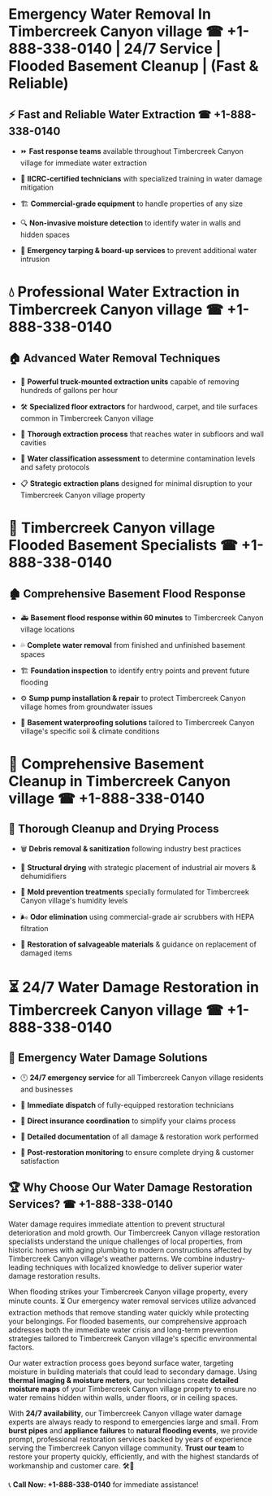# Emergency Water Removal In Timbercreek Canyon village ☎ +1-888-338-0140 | 24/7 Service | Flooded Basement Cleanup | (Fast & Reliable)  

## ⚡ Fast and Reliable Water Extraction ☎ +1-888-338-0140  
- ⏩ **Fast response teams** available throughout Timbercreek Canyon village for immediate water extraction  
- 🏅 **IICRC-certified technicians** with specialized training in water damage mitigation  
- 🏗️ **Commercial-grade equipment** to handle properties of any size  
- 🔍 **Non-invasive moisture detection** to identify water in walls and hidden spaces  
- 🛑 **Emergency tarping & board-up services** to prevent additional water intrusion  

# 💧 Professional Water Extraction in Timbercreek Canyon village ☎ +1-888-338-0140  

## 🏠 Advanced Water Removal Techniques  
- 🚛 **Powerful truck-mounted extraction units** capable of removing hundreds of gallons per hour  
- 🛠️ **Specialized floor extractors** for hardwood, carpet, and tile surfaces common in Timbercreek Canyon village  
- 📏 **Thorough extraction process** that reaches water in subfloors and wall cavities  
- 🧪 **Water classification assessment** to determine contamination levels and safety protocols  
- 📋 **Strategic extraction plans** designed for minimal disruption to your Timbercreek Canyon village property  

# 🌊 Timbercreek Canyon village Flooded Basement Specialists ☎ +1-888-338-0140  

## 🏚️ Comprehensive Basement Flood Response  
- 🚑 **Basement flood response within 60 minutes** to Timbercreek Canyon village locations  
- 💦 **Complete water removal** from finished and unfinished basement spaces  
- 🏗️ **Foundation inspection** to identify entry points and prevent future flooding  
- ⚙️ **Sump pump installation & repair** to protect Timbercreek Canyon village homes from groundwater issues  
- 🌱 **Basement waterproofing solutions** tailored to Timbercreek Canyon village's specific soil & climate conditions  

# 🧹 Comprehensive Basement Cleanup in Timbercreek Canyon village ☎ +1-888-338-0140  

## 🔄 Thorough Cleanup and Drying Process  
- 🗑️ **Debris removal & sanitization** following industry best practices  
- 💨 **Structural drying** with strategic placement of industrial air movers & dehumidifiers  
- 🦠 **Mold prevention treatments** specially formulated for Timbercreek Canyon village's humidity levels  
- 🌬️ **Odor elimination** using commercial-grade air scrubbers with HEPA filtration  
- 🔧 **Restoration of salvageable materials** & guidance on replacement of damaged items  

# ⏳ 24/7 Water Damage Restoration in Timbercreek Canyon village ☎ +1-888-338-0140  

## 🚀 Emergency Water Damage Solutions  
- 🕛 **24/7 emergency service** for all Timbercreek Canyon village residents and businesses  
- 🚒 **Immediate dispatch** of fully-equipped restoration technicians  
- 🏦 **Direct insurance coordination** to simplify your claims process  
- 📜 **Detailed documentation** of all damage & restoration work performed  
- 🔎 **Post-restoration monitoring** to ensure complete drying & customer satisfaction  

## 🏆 Why Choose Our Water Damage Restoration Services? ☎ +1-888-338-0140  
Water damage requires immediate attention to prevent structural deterioration and mold growth. Our Timbercreek Canyon village restoration specialists understand the unique challenges of local properties, from historic homes with aging plumbing to modern constructions affected by Timbercreek Canyon village's weather patterns. We combine industry-leading techniques with localized knowledge to deliver superior water damage restoration results.  

When flooding strikes your Timbercreek Canyon village property, every minute counts. ⏳ Our emergency water removal services utilize advanced extraction methods that remove standing water quickly while protecting your belongings. For flooded basements, our comprehensive approach addresses both the immediate water crisis and long-term prevention strategies tailored to Timbercreek Canyon village's specific environmental factors.  

Our water extraction process goes beyond surface water, targeting moisture in building materials that could lead to secondary damage. Using **thermal imaging & moisture meters**, our technicians create **detailed moisture maps** of your Timbercreek Canyon village property to ensure no water remains hidden within walls, under floors, or in ceiling spaces.  

With **24/7 availability**, our Timbercreek Canyon village water damage experts are always ready to respond to emergencies large and small. From **burst pipes** and **appliance failures** to **natural flooding events**, we provide prompt, professional restoration services backed by years of experience serving the Timbercreek Canyon village community. **Trust our team** to restore your property quickly, efficiently, and with the highest standards of workmanship and customer care. 🛠️💪  

📞 **Call Now: +1-888-338-0140** for immediate assistance!